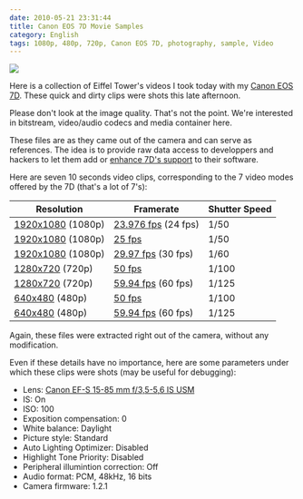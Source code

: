 ```yaml
---
date: 2010-05-21 23:31:44
title: Canon EOS 7D Movie Samples
category: English
tags: 1080p, 480p, 720p, Canon EOS 7D, photography, sample, Video
---
```


![](/uploads/2010/eiffel-tower-video-sample-preview.jpg)

Here is a collection of Eiffel Tower's videos I took today with my [Canon EOS 7D](http://amzn.com/B002NEGTTW/?tag=kevideld-20). These quick and dirty clips were shots this late afternoon.



Please don't look at the image quality. That's not the point. We're interested in bitstream, video/audio codecs and media container here.

These files are as they came out of the camera and can serve as references. The idea is to provide raw data access to developpers and hackers to let them add or [enhance 7D's support](http://www.kdenlive.org/video-editor/canon-eos-7d) to their software.

Here are seven 10 seconds video clips, corresponding to the 7 video modes offered by the 7D (that's a lot of 7's):

Resolution | Framerate | Shutter Speed
--- | --- | ---
[1920x1080](http://kevin.deldycke.com/documents/canon-eos-7d-movie-samples/1080p-23.976fps.mov) (1080p) | [23.976 fps](http://kevin.deldycke.com/documents/canon-eos-7d-movie-samples/1080p-23.976fps.mov) (24 fps) | 1/50
[1920x1080](http://kevin.deldycke.com/documents/canon-eos-7d-movie-samples/1080p-25fps.mov) (1080p) | [25 fps](http://kevin.deldycke.com/documents/canon-eos-7d-movie-samples/1080p-25fps.mov) | 1/50
[1920x1080](http://kevin.deldycke.com/documents/canon-eos-7d-movie-samples/1080p-29.97fps.mov) (1080p) | [29.97 fps](http://kevin.deldycke.com/documents/canon-eos-7d-movie-samples/1080p-29.97fps.mov) (30 fps) | 1/60
[1280x720](http://kevin.deldycke.com/documents/canon-eos-7d-movie-samples/720p-50fps.mov) (720p) | [50 fps](http://kevin.deldycke.com/documents/canon-eos-7d-movie-samples/720p-50fps.mov) | 1/100
[1280x720](http://kevin.deldycke.com/documents/canon-eos-7d-movie-samples/720p-59.94fps.mov) (720p) | [59.94 fps](http://kevin.deldycke.com/documents/canon-eos-7d-movie-samples/720p-59.94fps.mov) (60 fps) | 1/125
[640x480](http://kevin.deldycke.com/documents/canon-eos-7d-movie-samples/480p-50fps.mov) (480p) | [50 fps](http://kevin.deldycke.com/documents/canon-eos-7d-movie-samples/480p-50fps.mov) | 1/100
[640x480](http://kevin.deldycke.com/documents/canon-eos-7d-movie-samples/480p-59.94fps.mov) (480p) | [59.94 fps](http://kevin.deldycke.com/documents/canon-eos-7d-movie-samples/480p-59.94fps.mov) (60 fps) | 1/125

Again, these files were extracted right out of the camera, without any modification.

Even if these details have no importance, here are some parameters under which these clips were shots (may be useful for debugging):

  * Lens: [Canon EF-S 15-85 mm f/3,5-5,6 IS USM](http://amzn.com/B002NEGTTM/?tag=kevideld-20) 
  * IS: On
  * ISO: 100
  * Exposition compensation: 0
  * White balance: Daylight
  * Picture style: Standard
  * Auto Lighting Optimizer: Disabled
  * Highlight Tone Priority: Disabled
  * Peripheral illumintion correction: Off
  * Audio format: PCM, 48kHz, 16 bits
  * Camera firmware: 1.2.1

